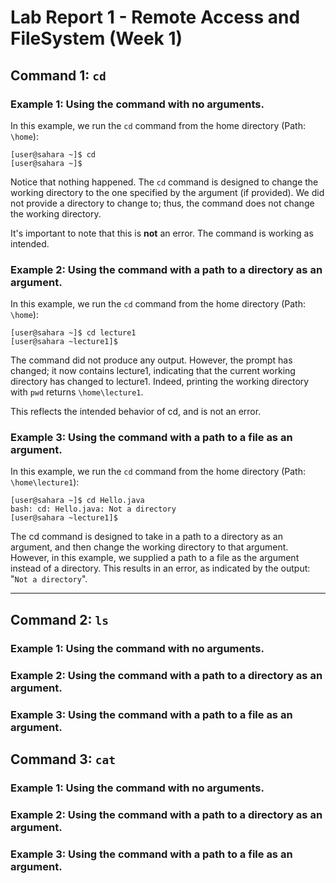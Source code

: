 # Lab Report 1 - Remote Access and FileSystem (Week 1)

## Command 1: `cd`

### Example 1: Using the command with no arguments.

In this example, we run the `cd` command from the home directory (Path: `\home`):
```
[user@sahara ~]$ cd
[user@sahara ~]$ 
```
Notice that nothing happened. The `cd` command is designed to change the working directory to the one specified by the argument (if provided). We did not provide a directory to change to; thus, the command does not change the working directory. 

It's important to note that this is **not** an error. The command is working as intended.

### Example 2: Using the command with a path to a directory as an argument.

In this example, we run the `cd` command from the home directory (Path: `\home`):
```
[user@sahara ~]$ cd lecture1
[user@sahara ~lecture1]$ 
```
The command did not produce any output. However, the prompt has changed; it now contains lecture1, indicating that the current working directory has changed to lecture1. Indeed, printing the working directory with `pwd` returns `\home\lecture1`. 

This reflects the intended behavior of cd, and is not an error.

### Example 3: Using the command with a path to a file as an argument.

In this example, we run the `cd` command from the home directory (Path: `\home\lecture1`):
```
[user@sahara ~]$ cd Hello.java
bash: cd: Hello.java: Not a directory
[user@sahara ~lecture1]$ 
```
The cd command is designed to take in a path to a directory as an argument, and then change the working directory to that argument. However, in this example, we supplied a path to a file as the argument instead of a directory. This results in an error, as indicated by the output: "`Not a directory`".


---

## Command 2: `ls`

### Example 1: Using the command with no arguments.

### Example 2: Using the command with a path to a directory as an argument.

### Example 3: Using the command with a path to a file as an argument.



## Command 3: `cat`

### Example 1: Using the command with no arguments.

### Example 2: Using the command with a path to a directory as an argument.

### Example 3: Using the command with a path to a file as an argument.

